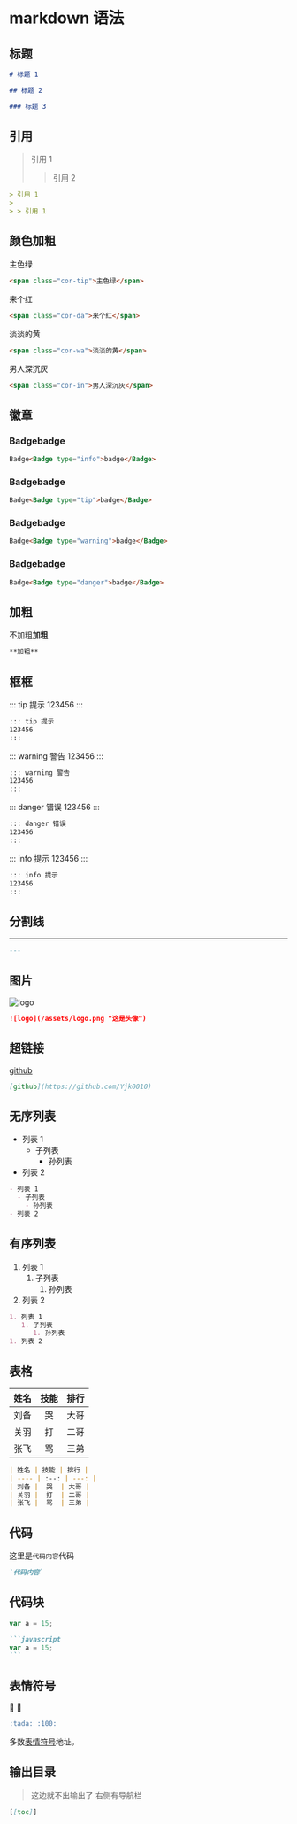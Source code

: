 # markdown 语法

## 标题

```markdown
# 标题 1
```

```markdown
## 标题 2
```

```markdown
### 标题 3
```

## 引用

> 引用 1
>
> > 引用 2

```markdown
> 引用 1
>
> > 引用 1
```

## 颜色加粗

<span class="cor-tip">主色绿</span>

```markdown
<span class="cor-tip">主色绿</span>
```

<span class="cor-da">来个红</span>

```markdown
<span class="cor-da">来个红</span>
```

<span class="cor-wa">淡淡的黄</span>

```markdown
<span class="cor-wa">淡淡的黄</span>
```

<span class="cor-in">男人深沉灰</span>

```markdown
<span class="cor-in">男人深沉灰</span>
```

## 徽章

### Badge<Badge type="info">badge</Badge>

```markdown
Badge<Badge type="info">badge</Badge>
```

### Badge<Badge type="tip">badge</Badge>

```markdown
Badge<Badge type="tip">badge</Badge>
```

### Badge<Badge type="warning">badge</Badge>

```markdown
Badge<Badge type="warning">badge</Badge>
```

### Badge<Badge type="danger">badge</Badge>

```markdown
Badge<Badge type="danger">badge</Badge>
```

## 加粗

不加粗**加粗**

```markdown
**加粗**
```

## 框框

::: tip 提示
123456
:::

```markdown
::: tip 提示
123456
:::
```

::: warning 警告
123456
:::

```markdown
::: warning 警告
123456
:::
```

::: danger 错误
123456
:::

```markdown
::: danger 错误
123456
:::
```

::: info 提示
123456
:::

```markdown
::: info 提示
123456
:::
```

## 分割线

---

```markdown
---
```

## 图片

![logo](/assets/logo.png "这是头像")

```markdown
![logo](/assets/logo.png "这是头像")
```

## 超链接

[github](https://github.com/Yjk0010)

```markdown
[github](https://github.com/Yjk0010)
```

## 无序列表

- 列表 1
  - 子列表
    - 孙列表
- 列表 2

```markdown
- 列表 1
  - 子列表
    - 孙列表
- 列表 2
```

## 有序列表

1. 列表 1
   1. 子列表
      1. 孙列表
1. 列表 2

```markdown
1. 列表 1
   1. 子列表
      1. 孙列表
1. 列表 2
```

## 表格

| 姓名 | 技能 | 排行 |
| ---- | :--: | ---: |
| 刘备 |  哭  | 大哥 |
| 关羽 |  打  | 二哥 |
| 张飞 |  骂  | 三弟 |

```markdown
| 姓名 | 技能 | 排行 |
| ---- | :--: | ---: |
| 刘备 |  哭  | 大哥 |
| 关羽 |  打  | 二哥 |
| 张飞 |  骂  | 三弟 |
```

## 代码

这里是`代码内容`代码

```markdown
`代码内容`
```

## 代码块

```javascript
var a = 15;
```

````markdown
```javascript
var a = 15;
```
````

## 表情符号

:tada: :100:

```markdown
:tada: :100:
```

多数[表情符号](https://github.com/markdown-it/markdown-it-emoji/blob/master/lib/data/full.json)地址。

## 输出目录

> 这边就不出输出了 右侧有导航栏

```markdown
[[toc]]
```
